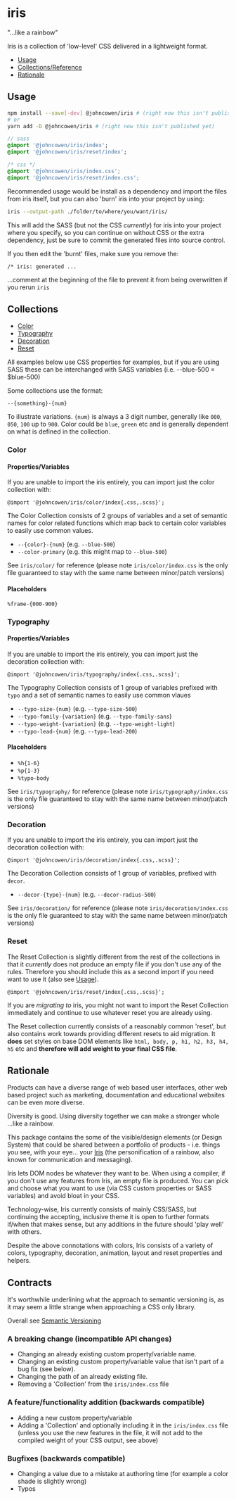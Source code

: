 # iris

"...like a rainbow"

Iris is a collection of 'low-level' CSS delivered in a lightweight format.

- [Usage](#usage)
- [Collections/Reference](#collections)
- [Rationale](#rationale)

## Usage

```bash
npm install --save[-dev] @johncowen/iris # (right now this isn't published yet)
# or
yarn add -D @johncowen/iris # (right now this isn't published yet)
```


```sass
// sass
@import '@johncowen/iris/index';
@import '@johncowen/iris/reset/index';
```
```css
/* css */
@import '@johncowen/iris/index.css';
@import '@johncowen/iris/reset/index.css';
```

Recommended usage would be install as a dependency and import the files from iris itself, but you can also 'burn' iris into your project by using:

```bash
iris --output-path ./folder/to/where/you/want/iris/
```

This will add the SASS (but not the CSS _currently_) for iris into your project where you specify, so you can continue on without CSS or the extra dependency, just be sure to commit the generated files into source control.

If you then edit the 'burnt' files, make sure you remove the:

```
/* iris: generated ...
```

...comment at the beginning of the file to prevent it from being overwritten if you rerun `iris`

## Collections

- [Color](#color)
- [Typography](#typography)
- [Decoration](#decoration)
- [Reset](#reset)

All examples below use CSS properties for examples, but if you are using SASS these can be interchanged with SASS variables (i.e. --blue-500 = $blue-500)

Some collections use the format:

```
--{something}-{num}
```

To illustrate variations. `{num}` is always a 3 digit number, generally like `000`, `050`, `100` up to `900`. Color could be `blue`, `green` etc and is generally dependent on what is defined in the collection.

### Color

#### Properties/Variables

If you are unable to import the iris entirely, you can import just the color collection with:

```
@import '@johncowen/iris/color/index{.css,.scss}';
```

The Color Collection consists of 2 groups of variables and a set of semantic names for color related functions which map back to certain color variables to easily use common values.

- `--{color}-{num}` (e.g. `--blue-500`)
- `--color-primary` (e.g. this might map to `--blue-500`)

See `iris/color/` for reference (please note `iris/color/index.css` is the only file guaranteed to stay with the same name between minor/patch versions)

#### Placeholders

`%frame-{000-900}`


### Typography

#### Properties/Variables

If you are unable to import the iris entirely, you can import just the decoration collection with:

```
@import '@johncowen/iris/typography/index{.css,.scss}';
```

The Typography Collection consists of 1 group of variables prefixed with `typo` and a set of semantic names to easily use common vlaues

- `--typo-size-{num}` (e.g. `--typo-size-500`)
- `--typo-family-{variation}` (e.g. `--typo-family-sans`)
- `--typo-weight-{variation}` (e.g. `--typo-weight-light`)
- `--typo-lead-{num}` (e.g. `--typo-lead-200`)

#### Placeholders

- `%h{1-6}`
- `%p{1-3}`
- `%typo-body`

See `iris/typography/` for reference (please note `iris/typography/index.css` is the only file guaranteed to stay with the same name between minor/patch versions)

### Decoration

If you are unable to import the iris entirely, you can import just the decoration collection with:

```
@import '@johncowen/iris/decoration/index{.css,.scss}';
```

The Decoration Collection consists of 1 group of variables, prefixed with `decor`.

- `--decor-{type}-{num}` (e.g. `--decor-radius-500`)

See `iris/decoration/` for reference (please note `iris/decoration/index.css` is the only file guaranteed to stay with the same name between minor/patch versions)

### Reset

The Reset Collection is slightly different from the rest of the collections in that it _currently_ does not produce an empty file if you don't use any of the rules. Therefore you should include this as a second import if you need want to use it (also see [Usage](#usage)).

```
@import '@johncowen/iris/reset/index{.css,.scss}';
```

If you are _migrating to_ iris, you might not want to import the Reset Collection immediately and continue to use whatever reset you are already using.

The Reset collection currently consists of a reasonably common 'reset', but also contains work towards providing different resets to aid migration. It **does** set styles on base DOM elements like `html, body, p, h1, h2, h3, h4, h5` etc and **therefore will add weight to your final CSS file**.



## Rationale

Products can have a diverse range of web based user interfaces, other web based project such as marketing, documentation and educational websites can be even more diverse.

Diversity is good. Using diversity together we can make a stronger whole ...like a rainbow.

This package contains the some of the visible/design elements (or Design System) that could be shared between a portfolio of products - i.e. things you see, with your eye... your [Iris](https://en.wikipedia.org/wiki/Iris_(mythology)) (the personification of a rainbow, also known for communication and messaging).

Iris lets DOM nodes be whatever they want to be. When using a compiler, if you don't use any features from Iris, an empty file is produced. You can pick and choose what you want to use (via CSS custom properties or SASS variables) and avoid bloat in your CSS.

Technology-wise, Iris currently consists of mainly CSS/SASS, but continuing the accepting, inclusive theme it is open to further formats if/when that makes sense, but any additions in the future should 'play well' with others.

Despite the above connotations with colors, Iris consists of a variety of colors, typography, decoration, animation, layout and reset properties and helpers.

## Contracts

It's worthwhile underlining what the approach to semantic versioning is, as it may seem a little strange when approaching a CSS only library.

Overall see [Semantic Versioning](https://semver.org/#summary)

### A breaking change (incompatible API changes)

* Changing an already existing custom property/variable name.
* Changing an existing custom property/variable value that isn't part of a bug fix (see below).
* Changing the path of an already existing file.
* Removing a 'Collection' from the `iris/index.css` file

### A feature/functionality addition (backwards compatible)

* Adding a new custom property/variable
* Adding a 'Collection' and optionally including it in the `iris/index.css` file (unless you use the new features in the file, it will not add to the compiled weight of your CSS output, see above)

### Bugfixes (backwards compatible)

* Changing a value due to a mistake at authoring time (for example a color shade is slightly wrong)
* Typos


